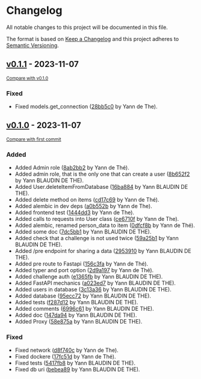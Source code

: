 # Changelog

All notable changes to this project will be documented in this file.

The format is based on [Keep a Changelog](http://keepachangelog.com/en/1.0.0/)
and this project adheres to [Semantic Versioning](http://semver.org/spec/v2.0.0.html).

<!-- insertion marker -->
## [v0.1.1](https://github.com/ydethe/network/releases/tag/v0.1.1) - 2023-11-07

<small>[Compare with v0.1.0](https://github.com/ydethe/network/compare/v0.1.0...v0.1.1)</small>

### Fixed

- Fixed models.get_connection ([28bb5c0](https://github.com/ydethe/network/commit/28bb5c0bf94dfe461d7e927de1f4d370390cb6be) by Yann de The).

## [v0.1.0](https://github.com/ydethe/network/releases/tag/v0.1.0) - 2023-11-07

<small>[Compare with first commit](https://github.com/ydethe/network/compare/868c420d4d7b250758586ddfa01d3986064f52a4...v0.1.0)</small>

### Added

- Added Admin role ([8ab2bb2](https://github.com/ydethe/network/commit/8ab2bb29c9e41b022341e1307bbd0ded0e7ba1c1) by Yann de Thé).
- Added admin role, that is the only one that can create a user ([8b652f2](https://github.com/ydethe/network/commit/8b652f2de80214860349adac2b9e4331b4c90955) by Yann BLAUDIN DE THE).
- Added User.deleteItemFromDatabase ([16ba884](https://github.com/ydethe/network/commit/16ba88427f25f860823f903073c28d8934971a5c) by Yann BLAUDIN DE THE).
- Added delete method on items ([cd17c69](https://github.com/ydethe/network/commit/cd17c69cf6ac38aac7adfcdb0ba05bb7ffe2c104) by Yann de Thé).
- Added alembic in dev deps ([a0b552b](https://github.com/ydethe/network/commit/a0b552b082e9ae83ba5cc6f4b1e65227c52effcf) by Yann de The).
- Added frontend test ([1444dd3](https://github.com/ydethe/network/commit/1444dd3b6cbe9d2ba914174458f8ae7997ef0d14) by Yann de The).
- Added calls to requests into User class ([ce6710f](https://github.com/ydethe/network/commit/ce6710fa584acdb30f06ef189a2ebabd4f00b1cd) by Yann de The).
- Added alembic, renamed person_data to item ([0dfcf8b](https://github.com/ydethe/network/commit/0dfcf8bd8b5793b94abc7c0903c3ff6d2f25a5a9) by Yann de Thé).
- Added some doc ([7dc5bb1](https://github.com/ydethe/network/commit/7dc5bb196fe8ab78daaff5ee4da3103b381b2527) by Yann BLAUDIN DE THE).
- Added check that a challenge is not used twice ([59a25b1](https://github.com/ydethe/network/commit/59a25b17b427c2fcd90fe87d953ce2fabaa8142c) by Yann BLAUDIN DE THE).
- Added /pre endpoint for sharing a data ([2953910](https://github.com/ydethe/network/commit/2953910a35a0fee9f9d3a7201043e490873a0dad) by Yann BLAUDIN DE THE).
- Added pre route to Fastapi ([156c3fa](https://github.com/ydethe/network/commit/156c3fae67a1fbb10531b5b2bee34efb16e3a1e8) by Yann de Thé).
- Added typer and port option ([2d9a197](https://github.com/ydethe/network/commit/2d9a1972ae97cf967f78bc8811d97ea3e5bce2c6) by Yann de Thé).
- Added challenge auth ([e1365fb](https://github.com/ydethe/network/commit/e1365fb091b5cf4dc9bd5a0ff63d64bc900bb0c9) by Yann BLAUDIN DE THE).
- Added FastAPI mechanics ([a023ed7](https://github.com/ydethe/network/commit/a023ed740209b02cfbb43cb5b6f7be639e468a9b) by Yann BLAUDIN DE THE).
- Added users in database ([3c13a36](https://github.com/ydethe/network/commit/3c13a360ff51f1d4740ee72d6eb5e9c9c3034c8b) by Yann BLAUDIN DE THE).
- Added database ([95ecc72](https://github.com/ydethe/network/commit/95ecc7299e3c6fd6c1ba4a236405a2a6c9de0cc1) by Yann BLAUDIN DE THE).
- Added tests ([f287d12](https://github.com/ydethe/network/commit/f287d12a995ec30836abec15e130ecf0493131be) by Yann BLAUDIN DE THE).
- Added comments ([6996c61](https://github.com/ydethe/network/commit/6996c615d0de1baaf02bf87b84d789c199f852f1) by Yann BLAUDIN DE THE).
- Added doc ([147da94](https://github.com/ydethe/network/commit/147da94d6c7629d7e5fba605e0abce36067309d0) by Yann BLAUDIN DE THE).
- Added Proxy ([58e875a](https://github.com/ydethe/network/commit/58e875ab8a6a538f4a098a6fd4f8d4731e3f430b) by Yann BLAUDIN DE THE).

### Fixed

- Fixed network ([d8f740c](https://github.com/ydethe/network/commit/d8f740cce05644af5fd9062e300fff8883e6b2a0) by Yann de The).
- Fixed dockere ([17fc51d](https://github.com/ydethe/network/commit/17fc51d22f8f0b619fe95197bd88d721bb75f169) by Yann de Thé).
- Fixed tests ([5417fb8](https://github.com/ydethe/network/commit/5417fb845072fb6ba2010ce186270320c4a421b3) by Yann BLAUDIN DE THE).
- Fixed db uri ([bebea89](https://github.com/ydethe/network/commit/bebea89a1038018d7575477f39f312e56835a12a) by Yann BLAUDIN DE THE).

